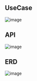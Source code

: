 ## UseCase
![image](https://github.com/Hang99-level2/lv4/assets/152241642/be89420b-750d-4a3e-aa59-a5bfaa5f78c6)


## API
![image](https://github.com/Hang99-level2/lv4/assets/152241642/dfbd434b-2233-43a8-91f3-c1f03eec41ad)

## ERD
![image](https://github.com/Hang99-level2/lv4/assets/152241642/4c4b71b3-5183-4ed8-bee9-fa7a730de01f)
